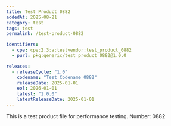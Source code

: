```yaml
---
title: Test Product 0882
addedAt: 2025-08-21
category: test
tags: test
permalink: /test-product-0882

identifiers:
  - cpe: cpe:2.3:a:testvendor:test_product_0882
  - purl: pkg:generic/test_product_0882@1.0.0

releases:
  - releaseCycle: "1.0"
    codename: "Test Codename 0882"
    releaseDate: 2025-01-01
    eol: 2026-01-01
    latest: "1.0.0"
    latestReleaseDate: 2025-01-01
---
```


This is a test product file for performance testing. Number: 0882
